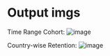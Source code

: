 # Output imgs
Time Range Cohort:
![image](https://user-images.githubusercontent.com/88033601/205091058-3c37bfac-ba4a-4a1b-a20c-f237caad3137.png)

Country-wise Retention:
![image](https://user-images.githubusercontent.com/88033601/205090831-34ac5465-b8b8-492b-81c0-2b46cabe0832.png)
